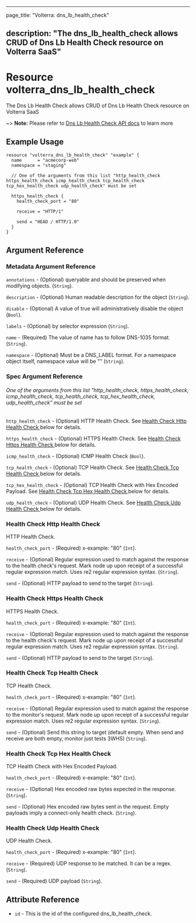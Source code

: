 ---

page_title: "Volterra: dns_lb_health_check"

description: "The dns_lb_health_check allows CRUD of Dns Lb Health Check resource on Volterra SaaS"
---------------------------------------------------------------------------------------------------

Resource volterra_dns_lb_health_check
=====================================

The Dns Lb Health Check allows CRUD of Dns Lb Health Check resource on Volterra SaaS

~> **Note:** Please refer to [Dns Lb Health Check API docs](https://docs.cloud.f5.com/docs-v2/api/dns-lb-health-check) to learn more

Example Usage
-------------

```hcl
resource "volterra_dns_lb_health_check" "example" {
  name      = "acmecorp-web"
  namespace = "staging"

  // One of the arguments from this list "http_health_check https_health_check icmp_health_check tcp_health_check tcp_hex_health_check udp_health_check" must be set

  https_health_check {
    health_check_port = "80"

    receive = "HTTP/1"

    send = "HEAD / HTTP/1.0"
  }
}

```

Argument Reference
------------------

### Metadata Argument Reference

`annotations` - (Optional) queryable and should be preserved when modifying objects. (`String`).

`description` - (Optional) Human readable description for the object (`String`).

`disable` - (Optional) A value of true will administratively disable the object (`Bool`).

`labels` - (Optional) by selector expression (`String`).

`name` - (Required) The value of name has to follow DNS-1035 format. (`String`).

`namespace` - (Optional) Must be a DNS_LABEL format. For a namespace object itself, namespace value will be "" (`String`).

### Spec Argument Reference

###### One of the arguments from this list "http_health_check, https_health_check, icmp_health_check, tcp_health_check, tcp_hex_health_check, udp_health_check" must be set

`http_health_check` - (Optional) HTTP Health Check. See [Health Check Http Health Check ](#health-check-http-health-check) below for details.

`https_health_check` - (Optional) HTTPS Health Check. See [Health Check Https Health Check ](#health-check-https-health-check) below for details.

`icmp_health_check` - (Optional) ICMP Health Check (`Bool`).

`tcp_health_check` - (Optional) TCP Health Check. See [Health Check Tcp Health Check ](#health-check-tcp-health-check) below for details.

`tcp_hex_health_check` - (Optional) TCP Health Check with Hex Encoded Payload. See [Health Check Tcp Hex Health Check ](#health-check-tcp-hex-health-check) below for details.

`udp_health_check` - (Optional) UDP Health Check. See [Health Check Udp Health Check ](#health-check-udp-health-check) below for details.

### Health Check Http Health Check

HTTP Health Check.

`health_check_port` - (Required) x-example: "80" (`Int`).

`receive` - (Optional) Regular expression used to match against the response to the health check's request. Mark node up upon receipt of a successful regular expression match. Uses re2 regular expression syntax. (`String`).

`send` - (Optional) HTTP payload to send to the target (`String`).

### Health Check Https Health Check

HTTPS Health Check.

`health_check_port` - (Required) x-example: "80" (`Int`).

`receive` - (Optional) Regular expression used to match against the response to the health check's request. Mark node up upon receipt of a successful regular expression match. Uses re2 regular expression syntax. (`String`).

`send` - (Optional) HTTP payload to send to the target (`String`).

### Health Check Tcp Health Check

TCP Health Check.

`health_check_port` - (Required) x-example: "80" (`Int`).

`receive` - (Optional) Regular expression used to match against the response to the monitor's request. Mark node up upon receipt of a successful regular expression match. Uses re2 regular expression syntax. (`String`).

`send` - (Optional) Send this string to target (default empty. When send and receive are both empty, monitor just tests 3WHS) (`String`).

### Health Check Tcp Hex Health Check

TCP Health Check with Hex Encoded Payload.

`health_check_port` - (Required) x-example: "80" (`Int`).

`receive` - (Optional) Hex encoded raw bytes expected in the response. (`String`).

`send` - (Optional) Hex encoded raw bytes sent in the request. Empty payloads imply a connect-only health check. (`String`).

### Health Check Udp Health Check

UDP Health Check.

`health_check_port` - (Required) x-example: "80" (`Int`).

`receive` - (Required) UDP response to be matched. It can be a regex. (`String`).

`send` - (Required) UDP payload (`String`).

Attribute Reference
-------------------

-	`id` - This is the id of the configured dns_lb_health_check.
